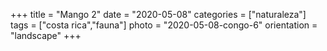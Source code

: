 +++
title = "Mango 2"
date = "2020-05-08"
categories = ["naturaleza"]
tags = ["costa rica","fauna"]
photo = "2020-05-08-congo-6"
orientation = "landscape"
+++
